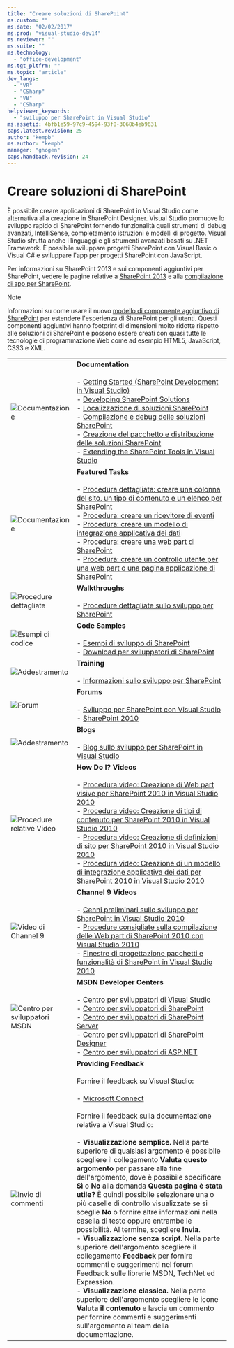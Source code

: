 ```yaml
---
title: "Creare soluzioni di SharePoint"
ms.custom: ""
ms.date: "02/02/2017"
ms.prod: "visual-studio-dev14"
ms.reviewer: ""
ms.suite: ""
ms.technology: 
  - "office-development"
ms.tgt_pltfrm: ""
ms.topic: "article"
dev_langs: 
  - "VB"
  - "CSharp"
  - "VB"
  - "CSharp"
helpviewer_keywords: 
  - "sviluppo per SharePoint in Visual Studio"
ms.assetid: 4bfb1e59-97c9-4594-93f8-3068b4eb9631
caps.latest.revision: 25
author: "kempb"
ms.author: "kempb"
manager: "ghogen"
caps.handback.revision: 24
---
```

# Creare soluzioni di SharePoint
  È possibile creare applicazioni di SharePoint in Visual Studio come alternativa alla creazione in SharePoint Designer. Visual Studio promuove lo sviluppo rapido di SharePoint fornendo funzionalità quali strumenti di debug avanzati, IntelliSense, completamento istruzioni e modelli di progetto. Visual Studio sfrutta anche i linguaggi e gli strumenti avanzati basati su .NET Framework. È possibile sviluppare progetti SharePoint con Visual Basic o Visual C\# e sviluppare l'app per progetti SharePoint con JavaScript.  
  
 Per informazioni su SharePoint 2013 e sui componenti aggiuntivi per SharePoint, vedere le pagine relative a [SharePoint 2013](http://msdn.microsoft.com/library/jj162979.aspx) e alla [compilazione di app per SharePoint](http://msdn.microsoft.com/library/office/apps/jj163230%28v=office.15%29.aspx).  
  
> [!NOTE]  
>  Informazioni su come usare il nuovo [modello di componente aggiuntivo di SharePoint](https://msdn.microsoft.com/library/office/fp179930.aspx) per estendere l'esperienza di SharePoint per gli utenti. Questi componenti aggiuntivi hanno footprint di dimensioni molto ridotte rispetto alle soluzioni di SharePoint e possono essere creati con quasi tutte le tecnologie di programmazione Web come ad esempio HTML5, JavaScript, CSS3 e XML.  
  
|||  
|-|-|  
|![Documentazione](~/sharepoint/media/vs-icon-documentation.gif "Documentazione")|**Documentation**<br /><br /> -   [Getting Started &#40;SharePoint Development in Visual Studio&#41;](../sharepoint/getting-started-sharepoint-development-in-visual-studio.md)<br />-   [Developing SharePoint Solutions](../sharepoint/developing-sharepoint-solutions.md)<br />-   [Localizzazione di soluzioni SharePoint](../sharepoint/localizing-sharepoint-solutions.md)<br />-   [Compilazione e debug delle soluzioni SharePoint](../sharepoint/building-and-debugging-sharepoint-solutions.md)<br />-   [Creazione del pacchetto e distribuzione delle soluzioni SharePoint](../sharepoint/packaging-and-deploying-sharepoint-solutions.md)<br />-   [Extending the SharePoint Tools in Visual Studio](../sharepoint/extending-the-sharepoint-tools-in-visual-studio.md)|  
|![Documentazione](~/sharepoint/media/vs-icon-documentation.gif "Documentazione")|**Featured Tasks**<br /><br /> -   [Procedura dettagliata: creare una colonna del sito, un tipo di contenuto e un elenco per SharePoint](../sharepoint/walkthrough-create-a-site-column-content-type-and-list-for-sharepoint.md)<br />-   [Procedura: creare un ricevitore di eventi](../sharepoint/how-to-create-an-event-receiver.md)<br />-   [Procedura: creare un modello di integrazione applicativa dei dati](../sharepoint/how-to-create-a-bdc-model.md)<br />-   [Procedura: creare una web part di SharePoint](../sharepoint/how-to-create-a-sharepoint-web-part.md)<br />-   [Procedura: creare un controllo utente per una web part o una pagina applicazione di SharePoint](../sharepoint/how-to-create-a-user-control-for-a-sharepoint-application-page-or-web-part.md)|  
|![Procedure dettagliate](~/sharepoint/media/vs-icon-walkthroughs.gif "Procedure dettagliate")|**Walkthroughs**<br /><br /> -   [Procedure dettagliate sullo sviluppo per SharePoint](../sharepoint/sharepoint-development-walkthroughs.md)|  
|![Esempi di codice](~/sharepoint/media/vs-icon-codesamples.gif "Esempi di codice")|**Code Samples**<br /><br /> -   [Esempi di sviluppo di SharePoint](../sharepoint/sharepoint-development-samples.md)<br />-   [Download per sviluppatori di SharePoint](http://msdn.microsoft.com/sharepoint/aa905690.aspx)|  
|![Addestramento](~/sharepoint/media/vs-icon-training.gif "Addestramento")|**Training**<br /><br /> -   [Informazioni sullo sviluppo per SharePoint](http://msdn.microsoft.com/sharepoint/aa905692.aspx)|  
|![Forum](~/sharepoint/media/vs-icon-forums.gif "Forum")|**Forums**<br /><br /> -   [Sviluppo per SharePoint con Visual Studio](http://social.msdn.microsoft.com/Forums/vssharepointdevelopment/threads)<br />-   [SharePoint 2010](http://social.msdn.microsoft.com/Forums/category/sharepoint2010,sharepoint/)|  
|![Addestramento](~/sharepoint/media/vs-icon-training.gif "Addestramento")|**Blogs**<br /><br /> -   [Blog sullo sviluppo per SharePoint in Visual Studio](http://blogs.msdn.com/b/vssharepointtoolsblog/)|  
|![Procedure relative Video](~/sharepoint/media/vs-icon-howdoivideos.gif "Procedure relative Video")|**How Do I? Videos**<br /><br /> -   [Procedura video: Creazione di Web part visive per SharePoint 2010 in Visual Studio 2010](http://msdn.microsoft.com/vstudio/ff623014.aspx)<br />-   [Procedura video: Creazione di tipi di contenuto per SharePoint 2010 in Visual Studio 2010](http://msdn.microsoft.com/vstudio/ff623016.aspx)<br />-   [Procedura video: Creazione di definizioni di sito per SharePoint 2010 in Visual Studio 2010](http://msdn.microsoft.com/vstudio/ff623012.aspx)<br />-   [Procedura video: Creazione di un modello di integrazione applicativa dei dati per SharePoint 2010 in Visual Studio 2010](http://msdn.microsoft.com/vstudio/ff623022.aspx)|  
|![Video di Channel 9](~/sharepoint/media/vs-icon-channel9videos.gif "Video di Channel 9")|**Channel 9 Videos**<br /><br /> -   [Cenni preliminari sullo sviluppo per SharePoint in Visual Studio 2010](http://channel9.msdn.com/posts/funkyonex/Overview-of-SharePoint-Development-in-Visual-Studio-2010/)<br />-   [Procedure consigliate sulla compilazione delle Web part di SharePoint 2010 con Visual Studio 2010](http://channel9.msdn.com/posts/funkyonex/Best-Practices-on-Building-SharePoint-2010-Web-Parts-with-Visual-Studio-2010/)<br />-   [Finestre di progettazione pacchetti e funzionalità di SharePoint in Visual Studio 2010](http://channel9.msdn.com/posts/funkyonex/SharePoint-Feature-and-Package-Designers-in-Visual-Studio-2010/)|  
|![Centro per sviluppatori MSDN](~/sharepoint/media/vs-icon-msdndevcenter.gif "Centro per sviluppatori MSDN")|**MSDN Developer Centers**<br /><br /> -   [Centro per sviluppatori di Visual Studio](http://msdn.microsoft.com/vstudio/default.aspx)<br />-   [Centro per sviluppatori di SharePoint](http://msdn.microsoft.com/sharepoint/default.aspx)<br />-   [Centro per sviluppatori di SharePoint Server](http://msdn.microsoft.com/office/aa905503.aspx)<br />-   [Centro per sviluppatori di SharePoint Designer](http://msdn.microsoft.com/office/bb421303.aspx)<br />-   [Centro per sviluppatori di ASP.NET](http://msdn.microsoft.com/aa336522.aspx)|  
|![Invio di commenti](~/sharepoint/media/vs-icon-feedback.gif "Invio di commenti")|**Providing Feedback**<br /><br /> Fornire il feedback su Visual Studio:<br /><br /> -   [Microsoft Connect](http://go.microsoft.com/fwlink/?LinkID=150463)<br /><br /> Fornire il feedback sulla documentazione relativa a Visual Studio:<br /><br /> -   **Visualizzazione semplice.** Nella parte superiore di qualsiasi argomento è possibile scegliere il collegamento **Valuta questo argomento** per passare alla fine dell'argomento, dove è possibile specificare **Sì** o **No** alla domanda **Questa pagina è stata utile?** È quindi possibile selezionare una o più caselle di controllo visualizzate se si sceglie **No** o fornire altre informazioni nella casella di testo oppure entrambe le possibilità. Al termine, scegliere **Invia**.<br />-   **Visualizzazione senza script.** Nella parte superiore dell'argomento scegliere il collegamento **Feedback** per fornire commenti e suggerimenti nel forum Feedback sulle librerie MSDN, TechNet ed Expression.<br />-   **Visualizzazione classica.** Nella parte superiore dell'argomento scegliere le icone **Valuta il contenuto** e lascia un commento per fornire commenti e suggerimenti sull'argomento al team della documentazione.|  
  
  